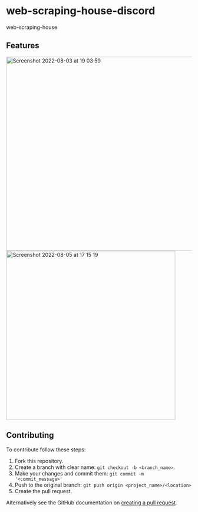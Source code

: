 # web-scraping-house-discord
web-scraping-house

## Features
<img width="527" alt="Screenshot 2022-08-03 at 19 03 59" src="https://user-images.githubusercontent.com/89024276/183727521-121c5f0e-edb0-4d17-bbb6-fa321d46538e.png">
<img width="459" alt="Screenshot 2022-08-05 at 17 15 19" src="https://user-images.githubusercontent.com/89024276/183727535-49186d72-0363-4a28-9340-2ffead0108f7.png">



## Contributing 
To contribute follow these steps:

1. Fork this repository.
2. Create a branch with clear name: `git checkout -b <branch_name>`.
3. Make your changes and commit them: `git commit -m '<commit_message>'`
4. Push to the original branch: `git push origin <project_name>/<location>`
5. Create the pull request.

Alternatively see the GitHub documentation on [creating a pull request](https://help.github.com/en/github/collaborating-with-issues-and-pull-requests/creating-a-pull-request).
